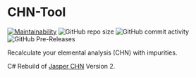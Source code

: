 # CHN-Tool
[![Maintainability](https://api.codeclimate.com/v1/badges/cbc210753b3ef4d72b50/maintainability)](https://codeclimate.com/github/JensKrumsieck/CHN-Tool/maintainability)
![GitHub repo size](https://img.shields.io/github/repo-size/JensKrumsieck/CHN-Tool)
![GitHub commit activity](https://img.shields.io/github/commit-activity/y/JensKrumsieck/CHN-Tool)
![GitHub Pre-Releases](https://img.shields.io/github/downloads-pre/JensKrumsieck/CHN-Tool/latest/total)

Recalculate your elemental analysis (CHN) with impurities.


C# Rebuild of [Jasper CHN](http://phoenix.tuwien.ac.at/jasper/ANALYSE2.HTM) Version 2.
